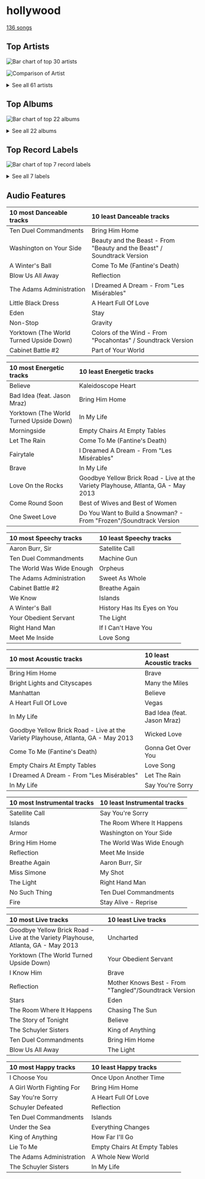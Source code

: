 # hollywood

[136 songs](hollywood_tracks.md)

## Top Artists

![Bar chart of top 30 artists](../images/genres/hollywood/artists.png)

![Comparison of Artist](../images/genres/hollywood/artists_comparison.png)


<details>
<summary>See all 61 artists</summary>

|   Number of Tracks | Art                                                                                              | Artist                                                                                 | 🔗                                                           |
|-------------------:|:-------------------------------------------------------------------------------------------------|:---------------------------------------------------------------------------------------|:------------------------------------------------------------|
|                 59 | <img src="https://i.scdn.co/image/ab6761610000e5eb0bae7cfd3b32b10154e0b8b3" alt="" width="50" /> | [Sara Bareilles](../artists/sara_bareilles.md)                                         | [🔗](https://open.spotify.com/artist/2Sqr0DXoaYABbjBo9HaMkM) |
|                 29 | <img src="https://i.scdn.co/image/ab67616d0000b2733743f2dba9dde74bf4338540" alt="" width="50" /> | [Original Broadway Cast of Hamilton](../artists/original_broadway_cast_of_hamilton.md) | [🔗](https://open.spotify.com/artist/3UUJfRbrA2nTbcg4i0MOwu) |
|                 26 | <img src="https://i.scdn.co/image/84dc87cca456089fc5cfa2d7593d9d960ca4553f" alt="" width="50" /> | [Lin-Manuel Miranda](../artists/lin_manuel_miranda.md)                                 | [🔗](https://open.spotify.com/artist/4aXXDj9aZnlshx7mzj3W1N) |
|                 18 | <img src="https://i.scdn.co/image/ab6761610000e5ebb35dba51746ae3ebb2d8958b" alt="" width="50" /> | [Leslie Odom Jr.](../artists/leslie_odom_jr_.md)                                       | [🔗](https://open.spotify.com/artist/3cR4rhS2hBWqI7rJEBacvN) |
|                 11 | <img src="https://i.scdn.co/image/ab67616d0000b273b47bb04577839c77f2e300bd" alt="" width="50" /> | [Phillipa Soo](../artists/phillipa_soo.md)                                             | [🔗](https://open.spotify.com/artist/2OEGI2wrCVmvavKEOMlccy) |
|                 10 | <img src="https://i.scdn.co/image/ab6761610000e5ebe36c599c230a7fda002d3d34" alt="" width="50" /> | [Anthony Ramos](../artists/anthony_ramos.md)                                           | [🔗](https://open.spotify.com/artist/660YptcR0hNHJ8iEr1qcse) |
|                 10 | <img src="https://i.scdn.co/image/ab6761610000e5ebf638289c7621609519d8ad24" alt="" width="50" /> | [Daveed Diggs](../artists/daveed_diggs.md)                                             | [🔗](https://open.spotify.com/artist/3twuAojvYNrlWZpMkxLm3P) |
|                  9 | <img src="nan" alt="" width="50" />                                                              | [Okieriete Onaodowan](../artists/okieriete_onaodowan.md)                               | [🔗](https://open.spotify.com/artist/6G3sPhnj4JBCsBVBGvZnkk) |
|                  9 | <img src="https://i.scdn.co/image/ab6761610000e5ebc698d53b77db34027b00f853" alt="" width="50" /> | [Disney](../artists/disney.md)                                                         | [🔗](https://open.spotify.com/artist/3xvaSlT4xsyk6lY1ESOspO) |
|                  7 | <img src="https://i.scdn.co/image/ab6761610000e5eb223a32141674523a97d0ea50" alt="" width="50" /> | Christopher Jackson                                                                    | [🔗](https://open.spotify.com/artist/6sLwRSXSUF5JTUnQaFenyj) |
|                  7 | <img src="https://i.scdn.co/image/8342768be08c1c9bf4af1d4584a103bcb3042704" alt="" width="50" /> | Colm Wilkinson                                                                         | [🔗](https://open.spotify.com/artist/4hKV8PcRBaHZqBJjSn8OJE) |
|                  5 | <img src="https://i.scdn.co/image/ab67616d0000b2735fe78562e8ab0b95a2349f54" alt="" width="50" /> | Renée Elise Goldsberry                                                                 | [🔗](https://open.spotify.com/artist/5VJN4jB6PqqEg4kJiAj6Eu) |
|                  5 | <img src="https://i.scdn.co/image/191d9c926a51e6d0abc49b7416689b52a2662efc" alt="" width="50" /> | Lea Salonga                                                                            | [🔗](https://open.spotify.com/artist/1GlMjIezcLwV3OFlX0uXOv) |
|                  4 | <img src="https://i.scdn.co/image/ab67616d0000b2736b59fdeebe247885983d6dcf" alt="" width="50" /> | Judy Kuhn                                                                              | [🔗](https://open.spotify.com/artist/7tHd518aPjJYUgyv9bidBz) |
|                  3 | <img src="https://i.scdn.co/image/ab6761610000e5eb07ccc2fd86f64d13368998de" alt="" width="50" /> | Jonathan Groff                                                                         | [🔗](https://open.spotify.com/artist/7KkqUt65v6LMtR369OQ6FB) |
|                  3 | <img src="https://i.scdn.co/image/ab6761610000e5eb408a975888e8eeea2aa8e604" alt="" width="50" /> | Idina Menzel                                                                           | [🔗](https://open.spotify.com/artist/73Np75Wv2tju61Eo9Zw4IR) |
|                  3 | <img src="nan" alt="" width="50" />                                                              | Terrence Mann                                                                          | [🔗](https://open.spotify.com/artist/5uBIsYz9WatgoViLG6pVj2) |
|                  3 | <img src="https://i.scdn.co/image/2f27b88be41ed8e21e7db0cf192385c14736f8a0" alt="" width="50" /> | Eddie Redmayne                                                                         | [🔗](https://open.spotify.com/artist/4EJP6Qhk6l18LumCcpEfLw) |
|                  3 | <img src="https://i.scdn.co/image/4696b636f6be50265a1226814629eea4ed48a8e6" alt="" width="50" /> | Kristen Bell                                                                           | [🔗](https://open.spotify.com/artist/2kHxkdiKCSnHMkhIgFBZaI) |
|                  2 | <img src="nan" alt="" width="50" />                                                              | Samuel E. Wright                                                                       | [🔗](https://open.spotify.com/artist/6Id8rcDNyBXPcgKQVfQ8rX) |
|                  2 | <img src="https://i.scdn.co/image/ab6761610000e5eb65c99d6d784dc2cabd2a5492" alt="" width="50" /> | Mandy Moore                                                                            | [🔗](https://open.spotify.com/artist/2LJxr7Pt3JnP60eLxwbDOu) |
|                  2 | <img src="https://i.scdn.co/image/ab67616d0000b273a6d80e2ed079cf1183ade19a" alt="" width="50" /> | Angela Lansbury                                                                        | [🔗](https://open.spotify.com/artist/0LtVJXnPR8msCJiE2DjHxy) |
|                  1 | <img src="https://i.scdn.co/image/ab67616d0000b27350a8f03cc6bd438ca8d306db" alt="" width="50" /> | Students                                                                               | [🔗](https://open.spotify.com/artist/7oaoEBdRqHXfoiGYa55Atp) |
|                  1 | <img src="nan" alt="" width="50" />                                                              | Beth Fowler                                                                            | [🔗](https://open.spotify.com/artist/7KNW6OwcA260MsaEtnvhxV) |
|                  1 | <img src="nan" alt="" width="50" />                                                              | Harvey Fierstein                                                                       | [🔗](https://open.spotify.com/artist/7G6zawIBBtDX1WvuT97Ei9) |
|                  1 | <img src="https://i.scdn.co/image/ab6761610000e5eb7f23b93005b02c1503cc5379" alt="" width="50" /> | Cher                                                                                   | [🔗](https://open.spotify.com/artist/72OaDtakiy6yFqkt4TsiFt) |
|                  1 | <img src="https://i.scdn.co/image/ab67616d0000b273170e79548d280867ef12742b" alt="" width="50" /> | Les Misérables Cast                                                                    | [🔗](https://open.spotify.com/artist/71wy5iisVKXLZgoPxdFi8A) |
|                  1 | <img src="nan" alt="" width="50" />                                                              | Agatha Lee Monn                                                                        | [🔗](https://open.spotify.com/artist/6kHu5ICQRBZdsAHjAjQlmp) |
|                  1 | <img src="https://i.scdn.co/image/ab6761610000e5ebdc4b4e69e26eb1367eb8b796" alt="" width="50" /> | Jon Rua                                                                                | [🔗](https://open.spotify.com/artist/69NsP4MC1JbfvKMwpx2oy8) |
|                  1 | <img src="https://i.scdn.co/image/ab67616d0000b273fcbddbda90806eeb748831e8" alt="" width="50" /> | Aaron Tveit                                                                            | [🔗](https://open.spotify.com/artist/68h2f0WXn4zEctSgNYozXx) |
|                  1 | <img src="https://i.scdn.co/image/ab6761610000e5eb21f0cc7dc3f69be76f6f7c11" alt="" width="50" /> | Joseph Williams                                                                        | [🔗](https://open.spotify.com/artist/5xk0kRuXn1zToTHpHAqpui) |
|                  1 | <img src="https://i.scdn.co/image/ab6761610000e5ebb464513265be8765dddc19bb" alt="" width="50" /> | Frances Ruffelle                                                                       | [🔗](https://open.spotify.com/artist/5uSeMCBhe3DiROdFrwaXkw) |
|                  1 | <img src="https://i.scdn.co/image/b7cb8a2d95ba2ca94fc0e133611b5b680014c52e" alt="" width="50" /> | Auli'i Cravalho                                                                        | [🔗](https://open.spotify.com/artist/5mnS9jJdKQQcRSqFu5YPVe) |
|                  1 | <img src="https://i.scdn.co/image/ab67616d0000b27317f613f05ec89836d8c4ad0c" alt="" width="50" /> | Jerry Orbach                                                                           | [🔗](https://open.spotify.com/artist/5i2OpmeVKsmViqoETxuOvO) |
|                  1 | <img src="https://i.scdn.co/image/ab67616d0000b2730cc79e7adefed420553e65fe" alt="" width="50" /> | Jason Weaver                                                                           | [🔗](https://open.spotify.com/artist/5UdPkKWd8YNR5xGcmqH9QJ) |
|                  1 | <img src="https://i.scdn.co/image/ab67616d0000b27354900b60ad3ceff554807176" alt="" width="50" /> | Amanda Seyfried                                                                        | [🔗](https://open.spotify.com/artist/5RZjpmuD14JKXvB8Ry1G1u) |
|                  1 | <img src="nan" alt="" width="50" />                                                              | Katie Lopez                                                                            | [🔗](https://open.spotify.com/artist/5Kkhk21siwbW3BfZUwpykJ) |
|                  1 | <img src="https://i.scdn.co/image/e8f69e48f7ae80c6247fda3bf03d6155ae0d7282" alt="" width="50" /> | Hugh Jackman                                                                           | [🔗](https://open.spotify.com/artist/5F1aoppMtU3OMiltO8ymJ2) |
|                  1 | <img src="nan" alt="" width="50" />                                                              | Donna Murphy                                                                           | [🔗](https://open.spotify.com/artist/5BuTOT6mPoNZ5EmaPheBI9) |
|                  1 | <img src="https://i.scdn.co/image/ab6761610000e5ebce8d5be6690c6964069ab8e0" alt="" width="50" /> | Jason Mraz                                                                             | [🔗](https://open.spotify.com/artist/4phGZZrJZRo4ElhRtViYdl) |
|                  1 | <img src="https://i.scdn.co/image/ab6761610000e5eb583a4cf451be21040cfaa0a4" alt="" width="50" /> | Jodi Benson                                                                            | [🔗](https://open.spotify.com/artist/4mmMtabvFCKA6HfmVmitNH) |
|                  1 | <img src="https://i.scdn.co/image/ab6761610000e5eb0011a003b54943e02654e1f4" alt="" width="50" /> | Samantha Barks                                                                         | [🔗](https://open.spotify.com/artist/4gOl5m9dY7IGAipqpul7GZ) |
|                  1 | <img src="nan" alt="" width="50" />                                                              | Chorus - Mulan                                                                         | [🔗](https://open.spotify.com/artist/4KpdqBDU2C5gB3vhdojuqA) |
|                  1 | <img src="https://i.scdn.co/image/ab6761610000e5eb8c7085cb6bc26d51b510656c" alt="" width="50" /> | Jasmine Cephas-Jones                                                                   | [🔗](https://open.spotify.com/artist/4H3e5t5utgPvj6Nsuda5QF) |
|                  1 | <img src="https://i.scdn.co/image/ab6761610000e5ebbf591218adebbf576d52e665" alt="" width="50" /> | Santino Fontana                                                                        | [🔗](https://open.spotify.com/artist/47NluEnhJda2gsnjuvcoob) |
|                  1 | <img src="nan" alt="" width="50" />                                                              | Jerry Tondo                                                                            | [🔗](https://open.spotify.com/artist/3wUpOiaLjwAZNregbC7CxO) |
|                  1 | <img src="nan" alt="" width="50" />                                                              | Chorus - Beauty And the Beast                                                          | [🔗](https://open.spotify.com/artist/3kWWBtNzJFtKA222gZz39d) |
|                  1 | <img src="https://i.scdn.co/image/ab67616d0000b273a22b3c7eefefd14e57cc068b" alt="" width="50" /> | Brad Kane                                                                              | [🔗](https://open.spotify.com/artist/3dAzSJ9lQnJSq5Z0OgDBep) |
|                  1 | <img src="nan" alt="" width="50" />                                                              | Ephraim Sykes                                                                          | [🔗](https://open.spotify.com/artist/3brilvMAN6ILRUMvaqJWdG) |
|                  1 | <img src="https://i.scdn.co/image/ab6761610000e5eb5dcabf363571181dba3ecf66" alt="" width="50" /> | Matthew Wilder                                                                         | [🔗](https://open.spotify.com/artist/3bmFPbLMiLxtR9tFrTcKcP) |
|                  1 | <img src="nan" alt="" width="50" />                                                              | Zachary Levi                                                                           | [🔗](https://open.spotify.com/artist/3XSyTI9ct70ZheMESAv2st) |
|                  1 | <img src="https://i.scdn.co/image/ab67616d0000b273505642d91330f9b873c3e576" alt="" width="50" /> | David Bryant                                                                           | [🔗](https://open.spotify.com/artist/2yPfp367ZwywK1lbGg00b8) |
|                  1 | <img src="nan" alt="" width="50" />                                                              | Randy Graff                                                                            | [🔗](https://open.spotify.com/artist/2iRiwwxcJb6fXCxO5jt1cz) |
|                  1 | <img src="https://i.scdn.co/image/038078d1e58100273d291941ce8ef965a62a70c6" alt="" width="50" /> | Marni Nixon                                                                            | [🔗](https://open.spotify.com/artist/2Npf96k0QoY8YYwqnELDmQ) |
|                  1 | <img src="https://i.scdn.co/image/ab6761610000e5eb1cf32251011d049c26855ae4" alt="" width="50" /> | AURORA                                                                                 | [🔗](https://open.spotify.com/artist/1WgXqy2Dd70QQOU7Ay074N) |
|                  1 | <img src="https://i.scdn.co/image/ab67616d0000b273c77218620de388c559ba5bbb" alt="" width="50" /> | Ariana DeBose                                                                          | [🔗](https://open.spotify.com/artist/1Np9GsrPO7dlczjvdehBxs) |
|                  1 | <img src="https://i.scdn.co/image/09f4a0a499359540e40075f8e912d7c3e94bc4a6" alt="" width="50" /> | Anne Hathaway                                                                          | [🔗](https://open.spotify.com/artist/0nIyPY7J7G68WgQEOLHn0x) |
|                  1 | <img src="nan" alt="" width="50" />                                                              | Ernie Sabella                                                                          | [🔗](https://open.spotify.com/artist/0RH6EMxqfzCEB7QCSKQ4xr) |
|                  1 | <img src="nan" alt="" width="50" />                                                              | Sasha Hutchings                                                                        | [🔗](https://open.spotify.com/artist/0Pg2rEmiZEnmxw4eQwtvsR) |
|                  1 | <img src="https://i.scdn.co/image/ab67616d0000b27327028def34ab4b09f54f76d4" alt="" width="50" /> | Nathan Lane                                                                            | [🔗](https://open.spotify.com/artist/0P0do9GwiSgweSF6Ui3mrv) |
|                  1 | <img src="https://i.scdn.co/image/ab67616d0000b27394c1072c43f5c7f98f517067" alt="" width="50" /> | James Hong                                                                             | [🔗](https://open.spotify.com/artist/00erTY7OuCOdNTN36srPNN) |

</details>

## Top Albums

![Bar chart of top 22 albums](../images/genres/hollywood/albums.png)


<details>
<summary>See all 22 albums</summary>

|   Number of Tracks | Art                                                                                              | Album                                                                 | Release Date   | 🔗                                                          |
|-------------------:|:-------------------------------------------------------------------------------------------------|:----------------------------------------------------------------------|:---------------|:-----------------------------------------------------------|
|                 41 | <img src="https://i.scdn.co/image/ab67616d0000b273d72fb5571087bca0a2fed008" alt="" width="50" /> | Hamilton (Original Broadway Cast Recording)                           | 2015-09-25     | [🔗](https://open.spotify.com/album/1kCHru7uhxBUdzkm4gzRQc) |
|                 13 | <img src="https://i.scdn.co/image/ab67616d0000b2733fa3caf3da101e3cd28a53a6" alt="" width="50" /> | Kaleidoscope Heart                                                    | 2010-09-07     | [🔗](https://open.spotify.com/album/627ukPRwYxyBREHxBq0vGJ) |
|                 12 | <img src="https://i.scdn.co/image/ab67616d0000b273022b4010e20659300f42c375" alt="" width="50" /> | The Blessed Unrest                                                    | 2013-07-16     | [🔗](https://open.spotify.com/album/7lpbyGc4fHsQkBTsfWVBhp) |
|                 12 | <img src="https://i.scdn.co/image/ab67616d0000b2731c3e0a58f3ee28af2922e351" alt="" width="50" /> | Little Voice                                                          | 2007-07-03     | [🔗](https://open.spotify.com/album/2Z9WUERfMjOgQ6ze9TcGbF) |
|                 10 | <img src="https://i.scdn.co/image/ab67616d0000b2739e7dad80eb4bb664ff9e6fc8" alt="" width="50" /> | Amidst the Chaos (Bonus Version)                                      | 2019-05-10     | [🔗](https://open.spotify.com/album/5x2sDapUIdq0qk1ezff3gm) |
|                  9 | <img src="https://i.scdn.co/image/ab67616d0000b27311213770e112f78d4075b61f" alt="" width="50" /> | Les Misérables (Original Broadway Cast Recording)                     | 1987-05-11     | [🔗](https://open.spotify.com/album/3jbKDx0zB1QoJQTw8i1AvD) |
|                  6 | <img src="https://i.scdn.co/image/ab67616d0000b2737acf0cb659dceb25ddbfd39a" alt="" width="50" /> | What's Inside: Songs from Waitress                                    | 2015-11-06     | [🔗](https://open.spotify.com/album/1s6codM2ZAB008t9GTyaEk) |
|                  5 | <img src="https://i.scdn.co/image/ab67616d0000b2731cb638deee3de9a9060ca6aa" alt="" width="50" /> | Once Upon Another Time                                                | 2012-05-22     | [🔗](https://open.spotify.com/album/1PrqYZJRzGNf8AsSOraxnZ) |
|                  4 | <img src="https://i.scdn.co/image/ab67616d0000b2739c0f9e625ee5cac9e2abfc6e" alt="" width="50" /> | Les Misérables: The Motion Picture Soundtrack Deluxe (Deluxe Edition) | 2013-01-01     | [🔗](https://open.spotify.com/album/0I6Bl1dVB1hQsSoQF6KuTg) |
|                  4 | <img src="https://i.scdn.co/image/ab67616d0000b2734b1899123e484c034e31164e" alt="" width="50" /> | Frozen (Original Motion Picture Soundtrack / Deluxe Edition)          | 2013-01-01     | [🔗](https://open.spotify.com/album/7lZs5r4oQV2nutddffLrg0) |
|                  3 | <img src="https://i.scdn.co/image/ab67616d0000b27327bc049f5d573b73e4cc96ef" alt="" width="50" /> | The Little Mermaid Special Edition                                    | 2006-01-01     | [🔗](https://open.spotify.com/album/4aAwvCRNJIqiUGVEjieWv6) |
|                  3 | <img src="https://i.scdn.co/image/ab67616d0000b273597905f8f46dfc60f5a6d11f" alt="" width="50" /> | Tangled                                                               | 2010-01-01     | [🔗](https://open.spotify.com/album/1l0aFrH24oPrQSqGtfeFyE) |
|                  3 | <img src="https://i.scdn.co/image/ab67616d0000b27388781d268ea3b5a35518eecc" alt="" width="50" /> | Mulan (Original Soundtrack)                                           | 1998-01-01     | [🔗](https://open.spotify.com/album/3Ohs7Jo6GM6mydUOL0m5aC) |
|                  2 | <img src="https://i.scdn.co/image/ab67616d0000b273281dfd7af2ee99a124404623" alt="" width="50" /> | Pocahontas                                                            | 1995-01-01     | [🔗](https://open.spotify.com/album/7L6kEZVkWh7OEI71b1JHZd) |
|                  2 | <img src="https://i.scdn.co/image/ab67616d0000b2732bf585fa65e5608b365f4909" alt="" width="50" /> | Beauty and the Beast                                                  | 1991-01-01     | [🔗](https://open.spotify.com/album/3O5p9VNddbwvqWTdYKEqV5) |
|                  1 | <img src="https://i.scdn.co/image/ab67616d0000b273660aadbda2da6b1c2dd3d1a5" alt="" width="50" /> | The Lion King                                                         | 1994-01-01     | [🔗](https://open.spotify.com/album/3YA5DdB3wSz4pdfEXoMyRd) |
|                  1 | <img src="https://i.scdn.co/image/ab67616d0000b273dda924a83894bc750e69845a" alt="" width="50" /> | The Journey so Far                                                    | 2011-08-09     | [🔗](https://open.spotify.com/album/3zr8JDmixklHY1sOURyfoK) |
|                  1 | <img src="https://i.scdn.co/image/ab67616d0000b2733505183cc0e24d2f7560174a" alt="" width="50" /> | Moana (Original Motion Picture Soundtrack/Deluxe Edition)             | 2016-11-18     | [🔗](https://open.spotify.com/album/6pZj4nvx6lV3ulIK3BSjvs) |
|                  1 | <img src="https://i.scdn.co/image/ab67616d0000b2736ff59d18c018a2845758deed" alt="" width="50" /> | Frozen 2 (Original Motion Picture Soundtrack/Deluxe Edition)          | 2019-11-15     | [🔗](https://open.spotify.com/album/4M07HWIlZr7zoXoxDHR5mz) |
|                  1 | <img src="https://i.scdn.co/image/ab67616d0000b27338216a01881aff4e54a0850d" alt="" width="50" /> | Brave Enough: Live at the Variety Playhouse                           | 2013-10-22     | [🔗](https://open.spotify.com/album/7L4ZgnQqEhCEsV9GnMeXtE) |
|                  1 | <img src="https://i.scdn.co/image/ab67616d0000b27361c83e0a3e42be611729c840" alt="" width="50" /> | Believe                                                               | 1998           | [🔗](https://open.spotify.com/album/0jZfbz0dNfDjPSg0hYJNth) |
|                  1 | <img src="https://i.scdn.co/image/ab67616d0000b2734a4b92dcf7a5c51cc4f7424c" alt="" width="50" /> | Aladdin Special Edition                                               | 2004-01-01     | [🔗](https://open.spotify.com/album/7bt2aty3lUo6Q1Ud8pthRz) |

</details>


## Top Record Labels

![Bar chart of top 7 record labels](../images/genres/hollywood/labels.png)


<details>
<summary>See all 7 labels</summary>

|   Number of Tracks | Label                                                                       |
|-------------------:|:----------------------------------------------------------------------------|
|                 59 | [Epic](../labels/epic.md)                                                   |
|                 41 | [Atlantic Records](../labels/atlantic_records.md)                           |
|                 21 | [Walt Disney Records](../labels/walt_disney_records.md)                     |
|                  9 | [Verve (Adult Contemporary) MC](../labels/verve__adult_contemporary__mc.md) |
|                  4 | [Polydor Records](../labels/polydor_records.md)                             |
|                  1 | [Warner Records](../labels/warner_records.md)                               |
|                  1 | LML Music                                                                   |

</details>


## Audio Features

| 10 most Danceable tracks                | 10 least Danceable tracks                                               |
|:----------------------------------------|:------------------------------------------------------------------------|
| Ten Duel Commandments                   | Bring Him Home                                                          |
| Washington on Your Side                 | Beauty and the Beast - From "Beauty and the Beast" / Soundtrack Version |
| A Winter's Ball                         | Come To Me (Fantine's Death)                                            |
| Blow Us All Away                        | Reflection                                                              |
| The Adams Administration                | I Dreamed A Dream - From "Les Misérables"                               |
| Little Black Dress                      | A Heart Full Of Love                                                    |
| Eden                                    | Stay                                                                    |
| Non-Stop                                | Gravity                                                                 |
| Yorktown (The World Turned Upside Down) | Colors of the Wind - From "Pocahontas" / Soundtrack Version             |
| Cabinet Battle #2                       | Part of Your World                                                      |

| 10 most Energetic tracks                | 10 least Energetic tracks                                                         |
|:----------------------------------------|:----------------------------------------------------------------------------------|
| Believe                                 | Kaleidoscope Heart                                                                |
| Bad Idea (feat. Jason Mraz)             | Bring Him Home                                                                    |
| Yorktown (The World Turned Upside Down) | In My Life                                                                        |
| Morningside                             | Empty Chairs At Empty Tables                                                      |
| Let The Rain                            | Come To Me (Fantine's Death)                                                      |
| Fairytale                               | I Dreamed A Dream - From "Les Misérables"                                         |
| Brave                                   | In My Life                                                                        |
| Love On the Rocks                       | Goodbye Yellow Brick Road - Live at the Variety Playhouse, Atlanta, GA - May 2013 |
| Come Round Soon                         | Best of Wives and Best of Women                                                   |
| One Sweet Love                          | Do You Want to Build a Snowman? - From "Frozen"/Soundtrack Version                |

| 10 most Speechy tracks    | 10 least Speechy tracks     |
|:--------------------------|:----------------------------|
| Aaron Burr, Sir           | Satellite Call              |
| Ten Duel Commandments     | Machine Gun                 |
| The World Was Wide Enough | Orpheus                     |
| The Adams Administration  | Sweet As Whole              |
| Cabinet Battle #2         | Breathe Again               |
| We Know                   | Islands                     |
| A Winter's Ball           | History Has Its Eyes on You |
| Your Obedient Servant     | The Light                   |
| Right Hand Man            | If I Can't Have You         |
| Meet Me Inside            | Love Song                   |

| 10 most Acoustic tracks                                                           | 10 least Acoustic tracks    |
|:----------------------------------------------------------------------------------|:----------------------------|
| Bring Him Home                                                                    | Brave                       |
| Bright Lights and Cityscapes                                                      | Many the Miles              |
| Manhattan                                                                         | Believe                     |
| A Heart Full Of Love                                                              | Vegas                       |
| In My Life                                                                        | Bad Idea (feat. Jason Mraz) |
| Goodbye Yellow Brick Road - Live at the Variety Playhouse, Atlanta, GA - May 2013 | Wicked Love                 |
| Come To Me (Fantine's Death)                                                      | Gonna Get Over You          |
| Empty Chairs At Empty Tables                                                      | Love Song                   |
| I Dreamed A Dream - From "Les Misérables"                                         | Let The Rain                |
| In My Life                                                                        | Say You're Sorry            |

| 10 most Instrumental tracks   | 10 least Instrumental tracks   |
|:------------------------------|:-------------------------------|
| Satellite Call                | Say You're Sorry               |
| Islands                       | The Room Where It Happens      |
| Armor                         | Washington on Your Side        |
| Bring Him Home                | The World Was Wide Enough      |
| Reflection                    | Meet Me Inside                 |
| Breathe Again                 | Aaron Burr, Sir                |
| Miss Simone                   | My Shot                        |
| The Light                     | Right Hand Man                 |
| No Such Thing                 | Ten Duel Commandments          |
| Fire                          | Stay Alive - Reprise           |

| 10 most Live tracks                                                               | 10 least Live tracks                                  |
|:----------------------------------------------------------------------------------|:------------------------------------------------------|
| Goodbye Yellow Brick Road - Live at the Variety Playhouse, Atlanta, GA - May 2013 | Uncharted                                             |
| Yorktown (The World Turned Upside Down)                                           | Your Obedient Servant                                 |
| I Know Him                                                                        | Brave                                                 |
| Reflection                                                                        | Mother Knows Best - From "Tangled"/Soundtrack Version |
| Stars                                                                             | Eden                                                  |
| The Room Where It Happens                                                         | Chasing The Sun                                       |
| The Story of Tonight                                                              | Believe                                               |
| The Schuyler Sisters                                                              | King of Anything                                      |
| Ten Duel Commandments                                                             | Bring Him Home                                        |
| Blow Us All Away                                                                  | The Light                                             |

| 10 most Happy tracks      | 10 least Happy tracks        |
|:--------------------------|:-----------------------------|
| I Choose You              | Once Upon Another Time       |
| A Girl Worth Fighting For | Bring Him Home               |
| Say You're Sorry          | A Heart Full Of Love         |
| Schuyler Defeated         | Reflection                   |
| Ten Duel Commandments     | Islands                      |
| Under the Sea             | Everything Changes           |
| King of Anything          | How Far I'll Go              |
| Lie To Me                 | Empty Chairs At Empty Tables |
| The Adams Administration  | A Whole New World            |
| The Schuyler Sisters      | In My Life                   |
